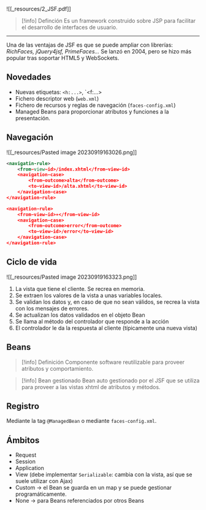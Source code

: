 ![[_resources/2_JSF.pdf]]

> [!info] Definción
> Es un framework construido sobre JSP para facilitar el desarrollo de interfaces de usuario.

---

Una de las ventajas de JSF es que se puede ampliar con librerías: *RichFaces, jQuery4jsf, PrimeFaces...*
Se lanzó en 2004, pero se hizo más popular tras soportar HTML5 y WebSockets.

## Novedades
- Nuevas etiquetas: `<h:...>`, `<f:...>
- Fichero descriptor web (`web.xml`)
- Fichero de recursos y reglas de navegación (`faces-config.xml`)
- Managed Beans para proporcionar atributos y funciones a la presentación.

## Navegación
![[_resources/Pasted image 20230919163026.png]]

```xml
<navigatin-rule>
	<from−view−id>/index.xhtml</from−view−id>
	<navigation−case>
		<from−outcome>alta</from−outcome>
		<to−view−id>/alta.xhtml</to−view−id>
	</navigation−case>
</navigation−rule>

<navigation−rule>
	<from−view−id>∗</from−view−id>
	<navigation−case>
		<from−outcome>error</from−outcome>
		<to−view−id>/error</to−view−id>
	</navigation−case>
</navigation-rule>
```

## Ciclo de vida
![[_resources/Pasted image 20230919163323.png]]

1. La vista que tiene el cliente. Se recrea en memoria.
2. Se extraen los valores de la vista a unas variables locales.
3. Se validan los datos y, en caso de que no sean válidos, se recrea la vista con los mensajes de errores.
4. Se actualizan los datos validados en el objeto Bean
5. Se llama al método del controlador que responde a la acción
6. El controlador le da la respuesta al cliente (típicamente una nueva vista)

## Beans
> [!info] Definición
> Componente software reutilizable para proveer atributos y comportamiento.

> [!info] Bean gestionado
> Bean auto gestionado por el JSF que se utiliza para proveer a las vistas xhtml de atributos y métodos.


## Registro
Mediante la tag `@ManagedBean` o mediante `faces-config.xml`.

## Ámbitos
- Request
- Session
- Application
- View (debe implementar `Serializable`: cambia con la vista, así que se suele utilizar con Ajax)
- Custom → el Bean se guarda en un map y se puede gestionar programáticamente.
- None → para Beans referenciados por otros Beans